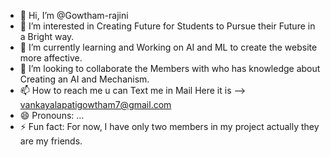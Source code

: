 - 👋 Hi, I’m @Gowtham-rajini
- 👀 I’m interested in Creating Future for Students to Pursue their Future in a Bright way.
- 🌱 I’m currently learning  and Working on AI and ML to create the website more affective.
- 💞️ I’m looking to collaborate the Members with who has knowledge about Creating an AI and Mechanism.
- 📫 How to reach me u can Text me in Mail Here it is --> vankayalapatigowtham7@gmail.com
- 😄 Pronouns: ...
- ⚡ Fun fact: For now,  I have only two members in my project actually they are my friends.

<!---
Gowtham-rajini/Gowtham-rajini is a ✨ special ✨ repository because its `README.md` (this file) appears on your GitHub profile.
You can click the Preview link to take a look at your changes.
--->
